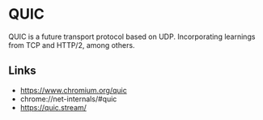 QUIC
====

QUIC is a future transport protocol based on UDP. Incorporating learnings from TCP and HTTP/2, among others.

Links
------

* https://www.chromium.org/quic
* chrome://net-internals/#quic
* https://quic.stream/
